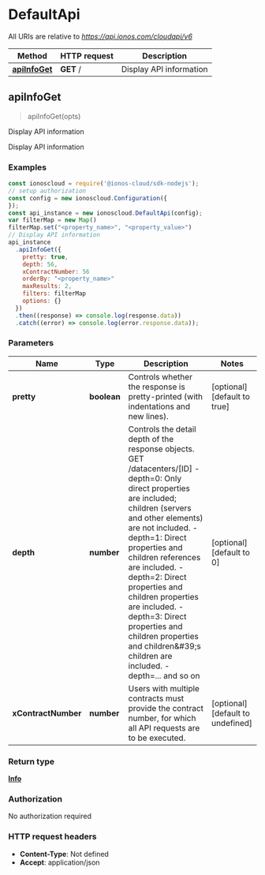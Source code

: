 # DefaultApi

All URIs are relative to *https://api.ionos.com/cloudapi/v6*

| Method | HTTP request | Description |
| ------ | ------------ | ----------- |
| [**apiInfoGet**](DefaultApi.md#apiinfoget) | **GET** / | Display API information |


## apiInfoGet

> <Info> apiInfoGet(opts)

Display API information

Display API information

### Examples

```javascript
const ionoscloud = require('@ionos-cloud/sdk-nodejs');
// setup authorization
const config = new ionoscloud.Configuration({
});
const api_instance = new ionoscloud.DefaultApi(config);
var filterMap = new Map()
filterMap.set("<property_name>", "<property_value>")
// Display API information
api_instance
  .apiInfoGet({
    pretty: true,
    depth: 56,
    xContractNumber: 56
    orderBy: "<property_name>"
    maxResults: 2,
    filters: filterMap
    options: {}
  })
  .then((response) => console.log(response.data))
  .catch((error) => console.log(error.response.data));
```

### Parameters

| Name | Type | Description | Notes |
| ---- | ---- | ----------- | ----- |
| **pretty** | **boolean** | Controls whether the response is pretty-printed (with indentations and new lines). | [optional][default to true] |
| **depth** | **number** | Controls the detail depth of the response objects.  GET /datacenters/[ID]  - depth&#x3D;0: Only direct properties are included; children (servers and other elements) are not included.  - depth&#x3D;1: Direct properties and children references are included.  - depth&#x3D;2: Direct properties and children properties are included.  - depth&#x3D;3: Direct properties and children properties and children\&#39;s children are included.  - depth&#x3D;... and so on | [optional][default to 0] |
| **xContractNumber** | **number** | Users with multiple contracts must provide the contract number, for which all API requests are to be executed. | [optional][default to undefined] |

### Return type

[**Info**](../models/Info.md)

### Authorization

No authorization required

### HTTP request headers

- **Content-Type**: Not defined
- **Accept**: application/json

